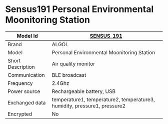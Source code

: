 # Sensus191 Personal Environmental Moonitoring Station

|Model Id|[SENSUS_191](https://github.com/theengs/decoder/blob/development/src/devices/Sensus191_json.h)|
|-|-|
|Brand|ALGOL|
|Model|Personal Environmental Moonitoring Station|
|Short Description|Air quality monitor|
|Communication|BLE broadcast|
|Frequency|2.4Ghz|
|Power source|Rechargeable battery, USB|
|Exchanged data|temperature1, temperature2, temperature3, humidity, pressure1, pressure2|
|Encrypted|No|